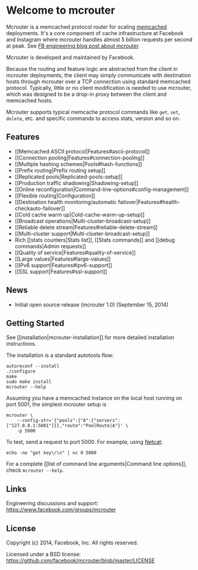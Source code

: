 # Welcome to mcrouter
Mcrouter is a memcached protocol router for scaling [memcached](http://memcached.org/) deployments. It's a core component of cache
infrastructure at Facebook and Instagram where mcrouter handles almost
5 billion requests per second at peak. See [FB engineering blog post about mcrouter](https://code.facebook.com/posts/296442737213493/introducing-mcrouter-a-memcached-protocol-router-for-scaling-memcached-deployments/).

Mcrouter is developed and maintained by Facebook.

Because the routing and feature logic are abstracted from the client in mcrouter deployments, the client may simply communicate with destination hosts through mcrouter over a TCP connection using standard memcached protocol. Typically, little or no client modification is needed to use mcrouter, which was designed to be a drop-in proxy between the client and memcached hosts.

Mcrouter supports typical memcache protocol commands like `get`, `set`, `delete`, etc. and specific commands to access stats, version and so on.

## Features 
+ [[Memcached ASCII protocol|Features#ascii-protocol]]
+ [[Connection pooling|Features#connection-pooling]]
+ [[Multiple hashing schemes|Pools#hash-functions]]
+ [[Prefix routing|Prefix routing setup]]
+ [[Replicated pools|Replicated-pools-setup]]
+ [[Production traffic shadowing|Shadowing-setup]]
+ [[Online reconfiguration|Command-line-options#config-management]]
+ [[Flexible routing|Configuration]]
+ [[Destination health monitoring/automatic failover|Features#health-checkauto-failover]]
+ [[Cold cache warm up|Cold-cache-warm-up-setup]]
+ [[Broadcast operations|Multi-cluster-broadcast-setup]]
+ [[Reliable delete stream|Features#reliable-delete-stream]]
+ [[Multi-cluster support|Multi-cluster-broadcast-setup]]
+ Rich [[stats counters|Stats list]], [[Stats commands]] and [[debug commands|Admin requests]]
+ [[Quality of service|Features#quality-of-service]]
+ [[Large values|Features#large-values]]
+ [[IPv6 support|Features#ipv6-support]]
+ [[SSL support|Features#ssl-support]]

## News 
 * Initial open source release (mcrouter 1.0) (September 15, 2014) 

## Getting Started
See [[installation|mcrouter-installation]] for more detailed installation instructions.

The installation is a standard autotools flow:

```Shell
autoreconf --install
./configure
make
sudo make install
mcrouter --help
```

Assuming you have a memcached instance on the local host running on port 5001, the simplest mcrouter setup is

```Shell
mcrouter \
    --config-str='{"pools":{"A":{"servers":["127.0.0.1:5001"]}},"route":"PoolRoute|A"}' \
    -p 5000
```

To test, send a request to port 5000. For example, using [Netcat](http://netcat.sourceforge.net/):

```Shell
echo -ne "get key\r\n" | nc 0 5000
```

For a complete [[list of command line arguments|Command line options]], check `mcrouter --help`.

## Links
Engineering discussions and support: https://www.facebook.com/groups/mcrouter

## License
Copyright (c) 2014, Facebook, Inc. All rights reserved.

Licensed under a BSD license: https://github.com/facebook/mcrouter/blob/master/LICENSE